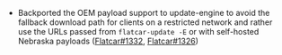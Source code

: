 - Backported the OEM payload support to update-engine to avoid the fallback download path for clients on a restricted network and rather use the URLs passed from `flatcar-update -E` or with self-hosted Nebraska payloads ([Flatcar#1332](https://github.com/flatcar/Flatcar/issues/1332), [Flatcar#1326](https://github.com/flatcar/Flatcar/issues/1326))
